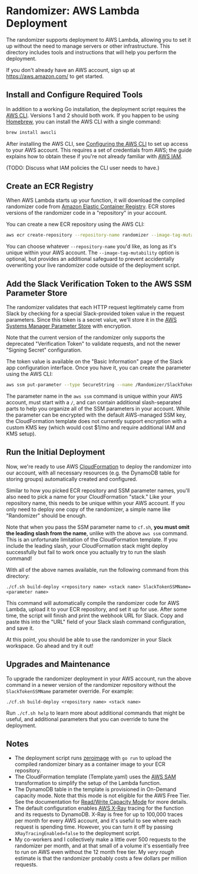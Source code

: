 # Randomizer: AWS Lambda Deployment

The randomizer supports deployment to AWS Lambda, allowing you to set it up
without the need to manage servers or other infrastructure. This directory
includes tools and instructions that will help you perform the deployment.

If you don't already have an AWS account, sign up at https://aws.amazon.com/ to
get started.

## Install and Configure Required Tools

In addition to a working Go installation, the deployment script requires the
[AWS CLI][install-aws-cli]. Versions 1 and 2 should both work. If you happen to
be using [Homebrew][brew], you can install the AWS CLI with a single command:

```sh
brew install awscli
```

After installing the AWS CLI, see [Configuring the AWS CLI][configure] to set up
access to your AWS account. This requires a set of credentials from AWS; the
guide explains how to obtain these if you're not already familiar with [AWS
IAM][iam].

(TODO: Discuss what IAM policies the CLI user needs to have.)

[install-aws-cli]: https://docs.aws.amazon.com/cli/latest/userguide/cli-chap-install.html
[brew]: https://brew.sh
[configure]: https://docs.aws.amazon.com/cli/latest/userguide/cli-chap-configure.html
[iam]: https://aws.amazon.com/iam/

## Create an ECR Registry

When AWS Lambda starts up your function, it will download the compiled
randomizer code from [Amazon Elastic Container Registry][ecr]. ECR stores
versions of the randomizer code in a "repository" in your account.

You can create a new ECR repository using the AWS CLI:

```sh
aws ecr create-repository --repository-name randomizer --image-tag-mutability IMMUTABLE
```

You can choose whatever `--repository-name` you'd like, as long as it's unique
within your AWS account. The `--image-tag-mutability` option is optional, but
provides an additional safeguard to prevent accidentally overwriting your live
randomizer code outside of the deployment script.

[ecr]: https://aws.amazon.com/ecr/

## Add the Slack Verification Token to the AWS SSM Parameter Store

The randomizer validates that each HTTP request legitimately came from Slack by
checking for a special Slack-provided token value in the request parameters.
Since this token is a secret value, we'll store it in the [AWS Systems Manager
Parameter Store][ssm parameter store] with encryption.

Note that the current version of the randomizer only supports the deprecated
"Verification Token" to validate requests, and not the newer "Signing Secret"
configuration.

The token value is available on the "Basic Information" page of the Slack app
configuration interface. Once you have it, you can create the parameter using
the AWS CLI:

```sh
aws ssm put-parameter --type SecureString --name /Randomizer/SlackToken --value <token>
```

The parameter name in the `aws ssm` command is unique within your AWS account,
must start with a `/`, and can contain additional slash-separated parts to help
you organize all of the SSM parameters in your account. While the parameter can
be encrypted with the default AWS-managed SSM key, the CloudFormation template
does not currently support encryption with a custom KMS key (which would cost
$1/mo and require additional IAM and KMS setup).

[ssm parameter store]: https://docs.aws.amazon.com/systems-manager/latest/userguide/systems-manager-parameter-store.html

## Run the Initial Deployment

Now, we're ready to use AWS [CloudFormation][CloudFormation] to deploy the
randomizer into our account, with all necessary resources (e.g. the DynamoDB
table for storing groups) automatically created and configured.

Similar to how you picked ECR repository and SSM parameter names, you'll also
need to pick a name for your CloudFormation "stack." Like your repository name,
this needs to be unique within your AWS account. If you only need to deploy one
copy of the randomizer, a simple name like "Randomizer" should be enough.

Note that when you pass the SSM parameter name to `cf.sh`, **you must omit the
leading slash from the name**, unlike with the above `aws ssm` command. This is
an unfortunate limitation of the CloudFormation template. If you include the
leading slash, your CloudFormation stack might deploy successfully but fail to
work once you actually try to run the slash command!

With all of the above names available, run the following command from this
directory:

```
./cf.sh build-deploy <repository name> <stack name> SlackTokenSSMName=<parameter name>
```

This command will automatically compile the randomizer code for AWS Lambda,
upload it to your ECR repository, and set it up for use. After some time, the
script will finish and print the webhook URL for Slack. Copy and paste this
into the "URL" field of your Slack slash command configuration, and save it.

At this point, you should be able to use the randomizer in your Slack
workspace. Go ahead and try it out!

[CloudFormation]: https://aws.amazon.com/cloudformation/

## Upgrades and Maintenance

To upgrade the randomizer deployment in your AWS account, run the above command
in a newer version of the randomizer repository without the `SlackTokenSSMName`
parameter override. For example:

```
./cf.sh build-deploy <repository name> <stack name>
```

Run `./cf.sh help` to learn more about additional commands that might be
useful, and additional parameters that you can override to tune the deployment.

## Notes

- The deployment script runs [zeroimage][zeroimage] with `go run` to upload the
  compiled randomizer binary as a container image to your ECR repository.
- The CloudFormation template (Template.yaml) uses the [AWS SAM][sam]
  transformation to simplify the setup of the Lambda function.
- The DynamoDB table in the template is provisioned in On-Demand capacity mode.
  Note that this mode is not eligible for the AWS Free Tier. See the
  documentation for [Read/Write Capacity Mode][capacity mode] for more details.
- The default configuration enables [AWS X-Ray][x-ray] tracing for the function
  and its requests to DynamoDB. X-Ray is free for up to 100,000 traces per month
  for every AWS account, and it's useful to see where each request is spending
  time. However, you can turn it off by passing `XRayTracingEnabled=false` to
  the deployment script.
- My co-workers and I collectively make a little over 500 requests to the
  randomizer per month, and at that small of a volume it's essentially free to
  run on AWS even without the 12 month free tier. My _very rough_ estimate is
  that the randomizer probably costs a few dollars per million requests.

[zeroimage]: https://github.com/ahamlinman/zeroimage
[sam]: https://github.com/awslabs/serverless-application-model
[capacity mode]: https://docs.aws.amazon.com/amazondynamodb/latest/developerguide/HowItWorks.ReadWriteCapacityMode.html
[x-ray]: https://aws.amazon.com/xray/
